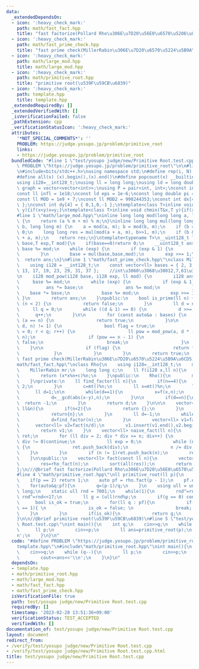 ```yaml
---
data:
  _extendedDependsOn:
  - icon: ':heavy_check_mark:'
    path: math/fast_fact.hpp
    title: "fast factorize(Pollard Rho\u306E\u7D20\u56E0\u6570\u5206\u89E3)"
  - icon: ':heavy_check_mark:'
    path: math/fast_prime_check.hpp
    title: "fast prime check(MillerRabin\u306E\u7D20\u6570\u5224\u5B9A\u6CD5)"
  - icon: ':heavy_check_mark:'
    path: math/large_mod.hpp
    title: math/large_mod.hpp
  - icon: ':heavy_check_mark:'
    path: math/primitive_root.hpp
    title: "primitive root(\u539F\u59CB\u6839)"
  - icon: ':heavy_check_mark:'
    path: template.hpp
    title: template.hpp
  _extendedRequiredBy: []
  _extendedVerifiedWith: []
  _isVerificationFailed: false
  _pathExtension: cpp
  _verificationStatusIcon: ':heavy_check_mark:'
  attributes:
    '*NOT_SPECIAL_COMMENTS*': ''
    PROBLEM: https://judge.yosupo.jp/problem/primitive_root
    links:
    - https://judge.yosupo.jp/problem/primitive_root
  bundledCode: "#line 1 \"test/yosupo judge/new/Primitive Root.test.cpp\"\n#define\
    \ PROBLEM \"https://judge.yosupo.jp/problem/primitive_root\"\n\n#line 1 \"template.hpp\"\
    \n#include<bits/stdc++.h>\nusing namespace std;\n#define rep(i, N)  for(int i=0;i<(N);i++)\n\
    #define all(x) (x).begin(),(x).end()\n#define popcount(x) __builtin_popcount(x)\n\
    using i128=__int128_t;\nusing ll = long long;\nusing ld = long double;\nusing\
    \ graph = vector<vector<int>>;\nusing P = pair<int, int>;\nconst int inf = 1e9;\n\
    const ll infl = 1e18;\nconst ld eps = 1e-6;\nconst long double pi = acos(-1);\n\
    const ll MOD = 1e9 + 7;\nconst ll MOD2 = 998244353;\nconst int dx[4] = { 1,0,-1,0\
    \ };\nconst int dy[4] = { 0,1,0,-1 };\ntemplate<class T>inline void chmax(T&x,T\
    \ y){if(x<y)x=y;}\ntemplate<class T>inline void chmin(T&x,T y){if(x>y)x=y;}\n\
    #line 1 \"math/large_mod.hpp\"\ninline long long mod(long long a, long long m)\
    \ {\n    return (a % m + m) % m;\n}\ninline long long mul(long long a, long long\
    \ b, long long m) {\n    a = mod(a, m); b = mod(b, m);\n    if (b == 0) return\
    \ 0;\n    long long res = mul(mod(a + a, m), b>>1, m);\n    if (b & 1) res = mod(res\
    \ + a, m);\n    return res;\n}\ntemplate<typename T>\n__uint128_t large_modpow(T\
    \ base,T exp,T mod){\n    if(base==0)return 0;\n    __uint128_t ans = 1;\n   \
    \ base %= mod;\n    while (exp) {\n        if (exp & 1) {\n            ans = mul(ans,base,mod);\n\
    \        }\n        base = mul(base,base,mod);\n        exp >>= 1;\n    }\n  \
    \  return ans;\n}\n#line 1 \"math/fast_prime_check.hpp\"\nclass MillerRabin {\n\
    \    using i128 = __int128_t;\n    const vector<ll> bases = { 2, 3, 5, 7, 11,\
    \ 13, 17, 19, 23, 29, 31, 37 };    //int\u3060\u3068\u30012,7,61\u3067\u5341\u5206\
    \n    i128 mod_pow(i128 base, i128 exp, ll mod) {\n        i128 ans = 1;\n   \
    \     base %= mod;\n        while (exp) {\n            if (exp & 1) {\n      \
    \          ans *= base;\n                ans %= mod;\n            }\n        \
    \    base *= base;\n            base %= mod;\n            exp >>= 1;\n       \
    \ }\n        return ans;\n    }\npublic:\n    bool is_prime(ll n) {\n        if\
    \ (n < 2) {\n            return false;\n        }\n        ll d = n - 1;\n   \
    \     ll q = 0;\n        while ((d & 1) == 0) {\n            d >>= 1;\n      \
    \      q++;\n        }\n\n        for (const auto&a : bases) {\n            if\
    \ (a == n) {\n                return true;\n            }\n\n            if (mod_pow(a,\
    \ d, n) != 1) {\n                bool flag = true;\n                for (ll r\
    \ = 0; r < q; r++) {\n                    ll pow = mod_pow(a, d * (1ll << r),\
    \ n);\n                    if (pow == n - 1) {\n                        flag =\
    \ false;\n                        break;\n                    }\n            \
    \    }\n\n                if (flag) {\n                    return false;\n   \
    \             }\n            }\n        }\n        return true;\n    }\n};\n///@brief\
    \ fast prime check(MillerRabin\u306E\u7D20\u6570\u5224\u5B9A\u6CD5)\n#line 3 \"\
    math/fast_fact.hpp\"\nclass Rho{\n    using i128=__int128_t;\n    mt19937 mt;\n\
    \    MillerRabin mr;\n    long long c;\n    ll f(i128 x,ll n){\n        x%=n;\n\
    \        return (x*x%n+c)%n;\n    }\npublic:\n    Rho(){\n        mt.seed(clock());\n\
    \    }\nprivate:\n    ll find_factor(ll n){\n        if(n==4){\n            return\
    \ 2;\n        }\n        c=mt()%n;\n        ll x=mt()%n;\n        ll y=x;\n  \
    \      ll d=1;\n\n        while(d==1){\n            x=f(x,n);\n            y=f(f(y,n),n);\n\
    \            d=__gcd(abs(x-y),n);\n        }\n\n        if(d==n){\n          \
    \  return -1;\n        }\n        return d;\n    }\n\n\n    vector<ll> rho_fact(const\
    \ ll&n){\n        if(n<2){\n            return {};\n        }\n        if(mr.is_prime(n)){\n\
    \            return{n};\n        }\n        ll d=-1;\n        while(d==-1){\n\
    \            d=find_factor(n);\n        }\n        vector<ll> v1=fact(d);\n  \
    \      vector<ll> v2=fact(n/d);\n        v1.insert(v1.end(),v2.begin(),v2.end());\n\
    \        return v1;\n    }\n    vector<ll> naive_fact(ll n){\n        vector<ll>\
    \ ret;\n        for (ll div = 2; div * div <= n; div++) {\n            if (n %\
    \ div != 0)continue;\n            ll exp = 0;\n            while (n % div == 0)\
    \ {\n                ret.push_back(div);\n                n /= div;\n        \
    \    }\n        }\n        if (n != 1)ret.push_back(n);\n        return ret;\n\
    \    }\n\npublic:\n    vector<ll> fact(const ll n){\n        vector<ll> res;\n\
    \        res=rho_fact(n);\n        sort(all(res));\n        return res;\n    }\n\
    };\n///@brief fast factorize(Pollard Rho\u306E\u7D20\u56E0\u6570\u5206\u89E3)\n\
    #line 4 \"math/primitive_root.hpp\"\nll primitive_root(ll p){\n    Rho rho;\n\
    \    if(p == 2) return 1;\n    auto pf = rho.fact(p - 1);\n    pf.erase(unique(all(pf)),pf.end());\n\
    \    for(auto&q:pf){\n        q=(p-1)/q;\n    }\n    using ull = unsigned long\
    \ long;\n    static ull rnd = 7001;\n    while(1){\n        rnd^=rnd<<13; rnd^=rnd>>7;\
    \ rnd^=rnd<<17;\n        ll g = (ull)rnd%p;\n        if(g == 0) continue;\n  \
    \      bool is_ok = true;\n        for(ll q : pf){\n            if(large_modpow(g,q,p)\
    \ == 1){ \n                is_ok = false; \n                break; \n        \
    \    }\n        }\n        if(is_ok){\n            return g;\n        }\n    }\n\
    }\n\n//@brief primitive root(\u539F\u59CB\u6839)\n#line 5 \"test/yosupo judge/new/Primitive\
    \ Root.test.cpp\"\nint main(){\n    int q;\n    cin>>q;\n    while (q--){\n  \
    \      ll p;\n        cin>>p;\n        ll ans=primitive_root(p);\n        cout<<ans<<'\\\
    n';\n    }\n}\n"
  code: "#define PROBLEM \"https://judge.yosupo.jp/problem/primitive_root\"\n\n#include\"\
    template.hpp\"\n#include\"math/primitive_root.hpp\"\nint main(){\n    int q;\n\
    \    cin>>q;\n    while (q--){\n        ll p;\n        cin>>p;\n        ll ans=primitive_root(p);\n\
    \        cout<<ans<<'\\n';\n    }\n}\n"
  dependsOn:
  - template.hpp
  - math/primitive_root.hpp
  - math/large_mod.hpp
  - math/fast_fact.hpp
  - math/fast_prime_check.hpp
  isVerificationFile: true
  path: test/yosupo judge/new/Primitive Root.test.cpp
  requiredBy: []
  timestamp: '2023-02-28 13:51:36+09:00'
  verificationStatus: TEST_ACCEPTED
  verifiedWith: []
documentation_of: test/yosupo judge/new/Primitive Root.test.cpp
layout: document
redirect_from:
- /verify/test/yosupo judge/new/Primitive Root.test.cpp
- /verify/test/yosupo judge/new/Primitive Root.test.cpp.html
title: test/yosupo judge/new/Primitive Root.test.cpp
---
```

